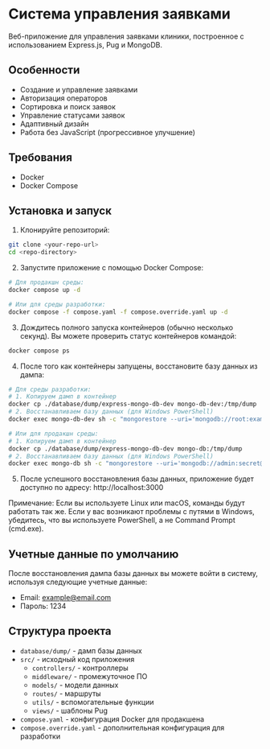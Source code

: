 # Система управления заявками  

Веб-приложение для управления заявками клиники, построенное с использованием Express.js, Pug и MongoDB.

## Особенности

- Создание и управление заявками
- Авторизация операторов
- Сортировка и поиск заявок
- Управление статусами заявок
- Адаптивный дизайн
- Работа без JavaScript (прогрессивное улучшение)

## Требования

- Docker
- Docker Compose

## Установка и запуск

1. Клонируйте репозиторий:

```bash
git clone <your-repo-url>
cd <repo-directory>
```

2. Запустите приложение с помощью Docker Compose:

```bash
# Для продакшн среды:
docker compose up -d

# Или для среды разработки:
docker compose -f compose.yaml -f compose.override.yaml up -d
```

3. Дождитесь полного запуска контейнеров (обычно несколько секунд). Вы можете проверить статус контейнеров командой:

```bash
docker compose ps
```

4. После того как контейнеры запущены, восстановите базу данных из дампа:

```bash
# Для среды разработки:
# 1. Копируем дамп в контейнер
docker cp ./database/dump/express-mongo-db-dev mongo-db-dev:/tmp/dump
# 2. Восстанавливаем базу данных (для Windows PowerShell)
docker exec mongo-db-dev sh -c "mongorestore --uri='mongodb://root:example@localhost:27017/express-mongo-db-dev?authSource=admin' /tmp/dump"

# Или для продакшн среды:
# 1. Копируем дамп в контейнер
docker cp ./database/dump/express-mongo-db-dev mongo-db:/tmp/dump
# 2. Восстанавливаем базу данных (для Windows PowerShell)
docker exec mongo-db sh -c "mongorestore --uri='mongodb://admin:secret@localhost:27017/express-mongo-db-prod?authSource=admin' /tmp/dump"
```

5. После успешного восстановления базы данных, приложение будет доступно по адресу: http://localhost:3000

Примечание: Если вы используете Linux или macOS, команды будут работать так же. Если у вас возникают проблемы с путями в Windows, убедитесь, что вы используете PowerShell, а не Command Prompt (cmd.exe).

## Учетные данные по умолчанию

После восстановления дампа базы данных вы можете войти в систему, используя следующие учетные данные:

- Email: example@email.com
- Пароль: 1234

## Структура проекта

- `database/dump/` - дамп базы данных
- `src/` - исходный код приложения
  - `controllers/` - контроллеры
  - `middleware/` - промежуточное ПО
  - `models/` - модели данных
  - `routes/` - маршруты
  - `utils/` - вспомогательные функции
  - `views/` - шаблоны Pug
- `compose.yaml` - конфигурация Docker для продакшена
- `compose.override.yaml` - дополнительная конфигурация для разработки
